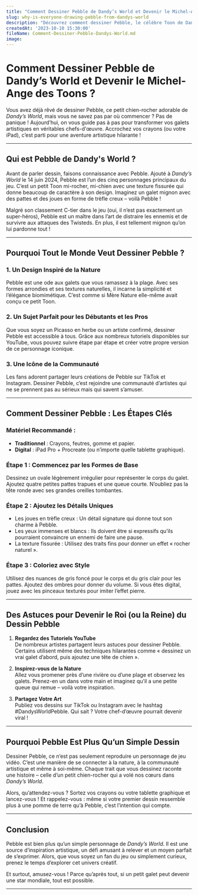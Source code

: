 ```yaml
---
title: "Comment Dessiner Pebble de Dandy’s World et Devenir le Michel-Ange des Toons ?"
slug: why-is-everyone-drawing-pebble-from-dandys-world
description: "Découvrez comment dessiner Pebble, le célèbre Toon de Dandy’s World, avec nos astuces hilarantes et des infos uniques. Transformez vos galets en chefs-d'œuvre artistiques !"
createdAt: '2023-10-10 15:30:00'
fileName: Comment-Dessiner-Pebble-Dandys-World.md
image: 
---
```


# Comment Dessiner Pebble de Dandy’s World et Devenir le Michel-Ange des Toons ?

Vous avez déjà rêvé de dessiner Pebble, ce petit chien-rocher adorable de *Dandy’s World*, mais vous ne savez pas par où commencer ? Pas de panique ! Aujourd’hui, on vous guide pas à pas pour transformer vos galets artistiques en véritables chefs-d'œuvre. Accrochez vos crayons (ou votre iPad), c’est parti pour une aventure artistique hilarante !

---

## Qui est Pebble de Dandy's World ?

Avant de parler dessin, faisons connaissance avec Pebble. Ajouté à *Dandy’s World* le 14 juin 2024, Pebble est l’un des cinq personnages principaux du jeu. C’est un petit Toon mi-rocher, mi-chien avec une texture fissurée qui donne beaucoup de caractère à son design. Imaginez un galet mignon avec des pattes et des joues en forme de trèfle creux – voilà Pebble !

Malgré son classement C-tier dans le jeu (oui, il n’est pas exactement un super-héros), Pebble est un maître dans l’art de distraire les ennemis et de survivre aux attaques des Twisteds. En plus, il est tellement mignon qu’on lui pardonne tout !

---

## Pourquoi Tout le Monde Veut Dessiner Pebble ?

### 1. **Un Design Inspiré de la Nature**
Pebble est une ode aux galets que vous ramassez à la plage. Avec ses formes arrondies et ses textures naturelles, il incarne la simplicité et l’élégance biomimétique. C’est comme si Mère Nature elle-même avait conçu ce petit Toon.

### 2. **Un Sujet Parfait pour les Débutants et les Pros**
Que vous soyez un Picasso en herbe ou un artiste confirmé, dessiner Pebble est accessible à tous. Grâce aux nombreux tutoriels disponibles sur YouTube, vous pouvez suivre étape par étape et créer votre propre version de ce personnage iconique.

### 3. **Une Icône de la Communauté**
Les fans adorent partager leurs créations de Pebble sur TikTok et Instagram. Dessiner Pebble, c’est rejoindre une communauté d’artistes qui ne se prennent pas au sérieux mais qui savent s’amuser.

---

## Comment Dessiner Pebble : Les Étapes Clés

### Matériel Recommandé :
- **Traditionnel** : Crayons, feutres, gomme et papier.
- **Digital** : iPad Pro + Procreate (ou n’importe quelle tablette graphique).

### Étape 1 : **Commencez par les Formes de Base**
Dessinez un ovale légèrement irrégulier pour représenter le corps du galet. Ajoutez quatre petites pattes trapues et une queue courte. N’oubliez pas la tête ronde avec ses grandes oreilles tombantes.

### Étape 2 : **Ajoutez les Détails Uniques**
- Les joues en trèfle creux : Un détail signature qui donne tout son charme à Pebble.
- Les yeux immenses et blancs : Ils doivent être si expressifs qu’ils pourraient convaincre un ennemi de faire une pause.
- La texture fissurée : Utilisez des traits fins pour donner un effet « rocher naturel ».

### Étape 3 : **Coloriez avec Style**
Utilisez des nuances de gris foncé pour le corps et du gris clair pour les pattes. Ajoutez des ombres pour donner du volume. Si vous êtes digital, jouez avec les pinceaux texturés pour imiter l’effet pierre.

---

## Des Astuces pour Devenir le Roi (ou la Reine) du Dessin Pebble

1. **Regardez des Tutoriels YouTube**  
De nombreux artistes partagent leurs astuces pour dessiner Pebble. Certains utilisent même des techniques hilarantes comme « dessinez un vrai galet d’abord, puis ajoutez une tête de chien ».

2. **Inspirez-vous de la Nature**  
Allez vous promener près d’une rivière ou d’une plage et observez les galets. Prenez-en un dans votre main et imaginez qu’il a une petite queue qui remue – voilà votre inspiration.

3. **Partagez Votre Art**  
Publiez vos dessins sur TikTok ou Instagram avec le hashtag #DandysWorldPebble. Qui sait ? Votre chef-d’œuvre pourrait devenir viral !

---

## Pourquoi Pebble Est Plus Qu’un Simple Dessin

Dessiner Pebble, ce n’est pas seulement reproduire un personnage de jeu vidéo. C’est une manière de se connecter à la nature, à la communauté artistique et même à soi-même. Chaque trait que vous dessinez raconte une histoire – celle d’un petit chien-rocher qui a volé nos cœurs dans *Dandy’s World*.

Alors, qu’attendez-vous ? Sortez vos crayons ou votre tablette graphique et lancez-vous ! Et rappelez-vous : même si votre premier dessin ressemble plus à une pomme de terre qu’à Pebble, c’est l’intention qui compte.

---

## Conclusion

Pebble est bien plus qu’un simple personnage de *Dandy’s World*. Il est une source d’inspiration artistique, un défi amusant à relever et un moyen parfait de s’exprimer. Alors, que vous soyez un fan du jeu ou simplement curieux, prenez le temps d’explorer cet univers créatif.

Et surtout, amusez-vous ! Parce qu’après tout, si un petit galet peut devenir une star mondiale, tout est possible.

---